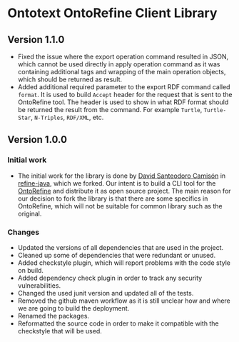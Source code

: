 # Ontotext OntoRefine Client Library

## Version 1.1.0

 - Fixed the issue where the export operation command resulted in JSON, which cannot be used directly in apply operation command as it was containing additional tags and wrapping
   of the main operation objects, which should be returned as result.
 - Added additional required parameter to the export RDF command called `format`. It is used to build `Accept` header for the request that is sent to the OntoRefine tool. The
   header is used to show in what RDF format should be returned the result from the command. For example `Turtle`, `Turtle-Star`, `N-Triples`, `RDF/XML`, etc.


## Version 1.0.0

### Initial work

 - The initial work for the library is done by [David Santeodoro Camisón](https://github.com/dsanteodoro) in [refine-java](https://github.com/ancore/refine-java), which we forked.
   Our intent is to build a CLI tool for the [OntoRefine](https://graphdb.ontotext.com/documentation/free/loading-data-using-ontorefine.html) and distribute it as open source
   project. The main reason for our decision to fork the library is that there are some specifics in OntoRefine, which will not be suitable for common library such as the original.

### Changes

 - Updated the versions of all dependencies that are used in the project.
 - Cleaned up some of dependencies that were redundant or unused.
 - Added checkstyle plugin, which will report problems with the code style on build.
 - Added dependency check plugin in order to track any security vulnerabilities.
 - Changed the used junit version and updated all of the tests.
 - Removed the github maven workflow as it is still unclear how and where we are going to build the deployment.
 - Renamed the packages.
 - Reformatted the source code in order to make it compatible with the checkstyle that will be used.
